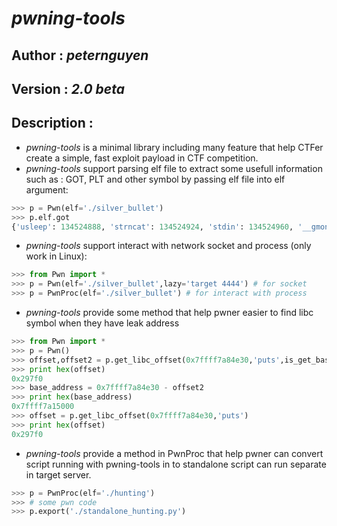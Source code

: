 # *pwning-tools*
## Author : _peternguyen_
## Version : _2.0 beta_
## Description :

- *pwning-tools* is a minimal library including many feature that help CTFer create a simple, fast exploit payload in CTF competition.
- *pwning-tools* support parsing elf file to extract some usefull information such as : GOT, PLT and other symbol by passing elf file into elf argument:
```python >>> from Pwn import *
>>> p = Pwn(elf='./silver_bullet')
>>> p.elf.got
{'usleep': 134524888, 'strncat': 134524924, 'stdin': 134524960, '__gmon_start__': 134524896, 'puts': 134524892, 'stdout': 134524964, 'read': 134524880, 'memset': 134524916, 'atoi': 134524920, 'exit': 134524900, 'printf': 134524884, '__libc_start_main': 134524908, 'strlen': 134524904, 'setvbuf': 134524912}
```
- *pwning-tools* support interact with network socket and process (only work in Linux):
```python
>>> from Pwn import *
>>> p = Pwn(elf='./silver_bullet',lazy='target 4444') # for socket
>>> p = PwnProc(elf='./silver_bullet') # for interact with process
```
- *pwning-tools* provide some method that help pwner easier to find libc symbol when they have leak address
```python
>>> from Pwn import *
>>> p = Pwn()
>>> offset,offset2 = p.get_libc_offset(0x7ffff7a84e30,'puts',is_get_base=True)
>>> print hex(offset)
0x297f0
>>> base_address = 0x7ffff7a84e30 - offset2
>>> print hex(base_address)
0x7ffff7a15000
>>> offset = p.get_libc_offset(0x7ffff7a84e30,'puts')
>>> print hex(offset)
0x297f0
```
- *pwning-tools* provide a method in PwnProc that help pwner can convert script running with pwning-tools in to standalone script can run separate in target server.
```python
>>> p = PwnProc(elf='./hunting')
>>> # some pwn code
>>> p.export('./standalone_hunting.py')
```
